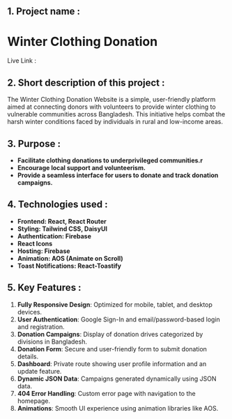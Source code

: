 
## 1. Project name :
# Winter Clothing Donation
Live Link : 


## 2. Short description of this project :

The Winter Clothing Donation Website is a simple, user-friendly platform aimed at connecting donors with volunteers to provide winter clothing to vulnerable communities across Bangladesh. This initiative helps combat the harsh winter conditions faced by individuals in rural and low-income areas.

## 3. Purpose :

* **Facilitate clothing donations to underprivileged communities.r** 
* **Encourage local support and volunteerism.** 
* **Provide a seamless interface for users to donate and track donation campaigns.** 


## 4. Technologies used :

* **Frontend: React, React Router** 
* **Styling: Tailwind CSS, DaisyUI**
* **Authentication: Firebase**
* **React Icons**
* **Hosting: Firebase**
* **Animation: AOS (Animate on Scroll)**
* **Toast Notifications: React-Toastify**


## 5. Key Features :

1. **Fully Responsive Design**: Optimized for mobile, tablet, and desktop devices.
2. **User Authentication**: Google Sign-In and email/password-based login and registration.
3. **Donation Campaigns**: Display of donation drives categorized by divisions in Bangladesh.
4. **Donation Form**: Secure and user-friendly form to submit donation details.
5. **Dashboard**: Private route showing user profile information and an update feature.
6. **Dynamic JSON Data**: Campaigns generated dynamically using JSON data.
7. **404 Error Handling**: Custom error page with navigation to the homepage.
8. **Animations**: Smooth UI experience using animation libraries like AOS.









